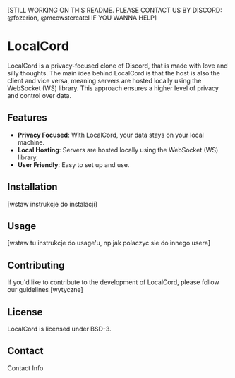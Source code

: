 [STILL WORKING ON THIS README. PLEASE CONTACT US BY DISCORD: @fozerion, @meowstercatel IF YOU WANNA HELP]

# LocalCord

LocalCord is a privacy-focused clone of Discord, that is made with love and silly thoughts. The main idea behind LocalCord is that the host is also the client and vice versa, meaning servers are hosted locally using the WebSocket (WS) library. This approach ensures a higher level of privacy and control over data.

## Features

- **Privacy Focused**: With LocalCord, your data stays on your local machine.
- **Local Hosting**: Servers are hosted locally using the WebSocket (WS) library.
- **User Friendly**: Easy to set up and use.

## Installation

[wstaw instrukcje do instalacji]

## Usage

[wstaw tu instrukcje do usage'u, np jak polaczyc sie do innego usera]

## Contributing

If you'd like to contribute to the development of LocalCord, please follow our guidelines [wytyczne]

## License

LocalCord is licensed under BSD-3.

## Contact

Contact Info
